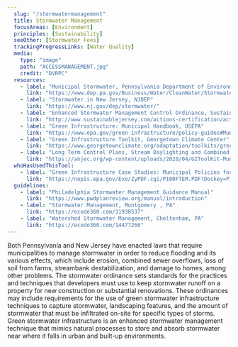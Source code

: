 ```yaml
---
  slug: "/stormwatermanagement"
  title: Stormwater Management
  focusAreas: [Environment]
  principles: [Sustainability]
  seeOther: [Stormwater Fees]
  trackingProgressLinks: [Water Quality]
  media: 
    type: "image"
    path: "ACCESSMANAGEMENT.jpg"
    credit: "DVRPC"
  resources: 
    - label: "Municipal Stormwater, Pennsylvania Department of Environmental Protection (PADEP)"
      link: "https://www.dep.pa.gov/Business/Water/CleanWater/StormwaterMgmt/Stormwater/Pages/default.aspx"
    - label: "Stormwater in New Jersey, NJDEP"
      link: "https://www.nj.gov/dep/stormwater/"
    - label: "Enhanced Stormwater Management Control Ordinance, Sustainable Jersey (2018)"
      link: "http://www.sustainablejersey.com/actions-certification/actions/#open/action/572"
    - label: "Green Infrastructure: Municipal Handbook, USEPA"
      link: "https://www.epa.gov/green-infrastructure/policy-guides#Municipal%20Handbook"
    - label: "Green Infrastructure Toolkit, Georgetown Climate Center"
      link: "https://www.georgetownclimate.org/adaptation/toolkits/green-infrastructure-toolkit/introduction.html"
    - label: "Long Term Control Plans, Stream Daylighting and Combined Sewer Overflow Programs, Association of New Jersey Environmental Commissions"
      link: "https://anjec.org/wp-content/uploads/2020/04/GIToolKit-MunicipalTechniques.pdf"
  whoHasUsedThisTool: 
    - label: "Green Infrastructure Case Studies: Municipal Policies for Managing Stormwater with Green Infrastructure, USEPA (2010)"
      link: "https://nepis.epa.gov/Exe/ZyPDF.cgi/P100FTEM.PDF?Dockey=P100FTEM.PDF"
  guidelines: 
    - label: "Philadelphia Stormwater Management Guidance Manual"
      link: "https://www.pwdplanreview.org/manual/introduction"
    - label: "Stormwater Management, Montgomery , PA"
      link: "https://ecode360.com/31938537"
    - label: "Watershed Stormwater Management, Cheltenham, PA"
      link: "https://ecode360.com/14477266"
---
```


Both Pennsylvania and New Jersey have enacted laws that require municipalities to manage stormwater in order to reduce flooding and its various effects, which include erosion, combined sewer overflows, loss of soil from farms, streambank destabilization, and damage to homes, among other problems. The stormwater ordinance sets standards for the practices and techniques that developers must use to keep stormwater runoff on a property for new construction or substantial renovations. These ordinances may include requirements for the use of green stormwater infrastructure techniques to capture stormwater, landscaping features, and the amount of stormwater that must be infiltrated on-site for specific types of storms. Green stormwater infrastructure is an enhanced stormwater management technique that mimics natural processes to store and absorb stormwater near where it falls in urban and built-up environments.

